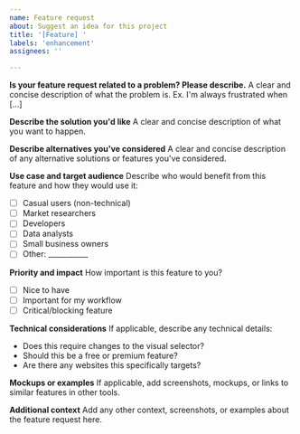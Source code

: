 ```yaml
---
name: Feature request
about: Suggest an idea for this project
title: '[Feature] '
labels: 'enhancement'
assignees: ''

---
```


**Is your feature request related to a problem? Please describe.**
A clear and concise description of what the problem is. Ex. I'm always frustrated when [...]

**Describe the solution you'd like**
A clear and concise description of what you want to happen.

**Describe alternatives you've considered**
A clear and concise description of any alternative solutions or features you've considered.

**Use case and target audience**
Describe who would benefit from this feature and how they would use it:
- [ ] Casual users (non-technical)
- [ ] Market researchers
- [ ] Developers
- [ ] Data analysts
- [ ] Small business owners
- [ ] Other: ___________

**Priority and impact**
How important is this feature to you?
- [ ] Nice to have
- [ ] Important for my workflow
- [ ] Critical/blocking feature

**Technical considerations**
If applicable, describe any technical details:
- Does this require changes to the visual selector?
- Should this be a free or premium feature?
- Are there any websites this specifically targets?

**Mockups or examples**
If applicable, add screenshots, mockups, or links to similar features in other tools.

**Additional context**
Add any other context, screenshots, or examples about the feature request here.